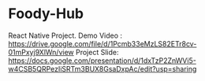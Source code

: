 # Foody-Hub
React Native Project.
Demo Video : https://drive.google.com/file/d/1Pcmb33eMzLS82ETr8cv-01mPxyj9XlWn/view
Project Slide: https://docs.google.com/presentation/d/1dxTzP2ZnWVi5-w4CSB5QRPezIiSRTm3BUX8GsaDxpAc/edit?usp=sharing
